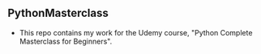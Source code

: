 ## PythonMasterclass

- This repo contains my work for the Udemy course, "Python Complete Masterclass for Beginners".